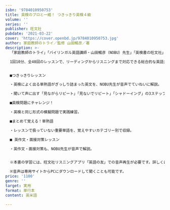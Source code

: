 ```yaml
---
isbn: '9784010950753'
title: 英検のプロと一緒！ つきっきり英検４級
volume: ''
series: ''
publisher: 旺文社
pubdate: '2021-03-22'
cover: 'https://cover.openbd.jp/9784010950753.jpg'
author: 家庭教師のトライ／監修 山田暢彦／著
description: >-
  「家庭教師のトライ」「バイリンガル英語講師・山田暢彦（NOBU）先生」「英検書の旺文社」が生み出す「声に出すトレーニング」を主軸に据えた、まったく新しいタイプの英検書。

  1回10分、全40回のレッスンで、リーディングからリスニングまで対応できる総合的な英語力が効率的に身につきます。


  ■つきっきりレッスン

  ・英検によく出る単熟語がぎっしり詰まった英文を、NOBU先生が音声でていねいに解説。

  ・聞いて声に出す「見ながらリピート」「見ないでリピート」「シャドーイング」の3ステップのトレーニングで、英文に出てきた表現や単熟語がしっかり身につきます。

  ■英検問題にチャレンジ！

  ・英検と同じ形式の模擬問題で実践練習。

  ■まとめて覚える！単熟語

  ・レッスンで扱っていない重要単語を、覚えやすいカテゴリー別で収録。

  ■ 英作文・面接対策レッスン

  ・英作文・面接対策も、NOBU先生が音声で解説。


  ※本書の学習には、旺文社リスニングアプリ「英語の友」での音声再生が必要です。詳しくは、公式ウェブサイト（http://www.eigonotomo.com/）をご覧ください。

  ※音声は専用サイトからPCにダウンロードして聞くことも可能です。
price: '1100'
genre: ''
target: 実用
format: 単行本
content: 英米語

---
```

